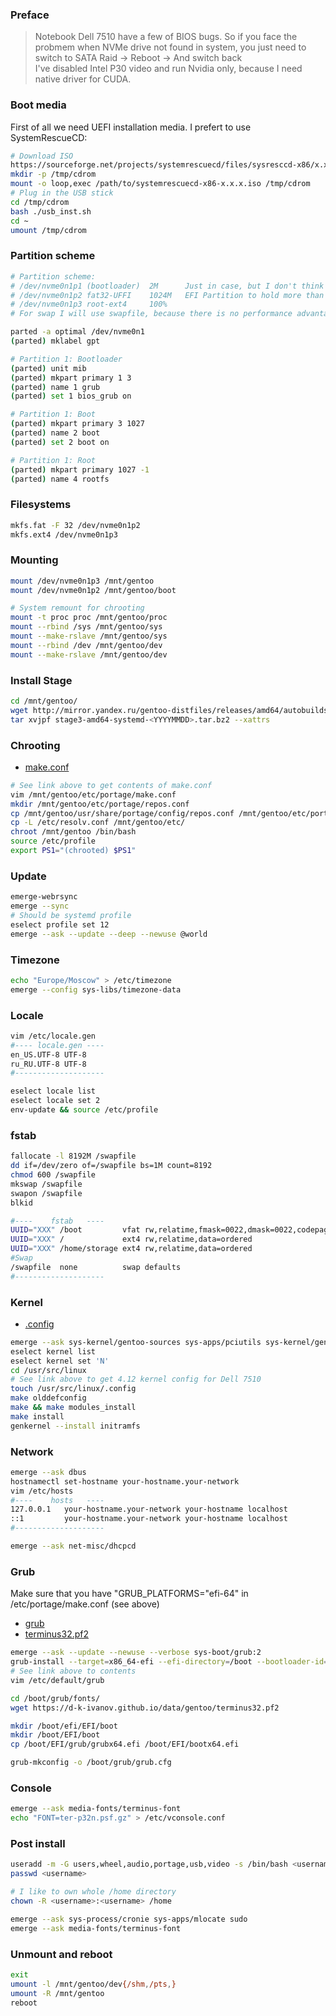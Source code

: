 ### Preface

> Notebook Dell 7510 have a few of BIOS bugs. So if you face the probmem when NVMe drive not found in system, you just need to switch to SATA Raid -> Reboot -> And switch back <br>
> I've disabled Intel P30 video and run Nvidia only, because I need native driver for CUDA. 

### Boot media

First of all we need UEFI installation media. I prefert to use SystemRescueCD:
```bash
# Download ISO 
https://sourceforge.net/projects/systemrescuecd/files/sysresccd-x86/x.x.x/systemrescuecd-x86-x.x.x.iso/download
mkdir -p /tmp/cdrom
mount -o loop,exec /path/to/systemrescuecd-x86-x.x.x.iso /tmp/cdrom
# Plug in the USB stick
cd /tmp/cdrom
bash ./usb_inst.sh
cd ~
umount /tmp/cdrom
```

### Partition scheme

```bash
# Partition scheme:
# /dev/nvme0n1p1 (bootloader)  2M      Just in case, but I don't think it's really needed on modern EFI systems.
# /dev/nvme0n1p2 fat32-UFFI    1024M   EFI Partition to hold more than one kernel. Yes I know that Handbook recommends 128M.
# /dev/nvme0n1p3 root-ext4     100% 
# For swap I will use swapfile, because there is no performance advantage to either a contiguous swap file or a partition, both are treated the same way.

parted -a optimal /dev/nvme0n1
(parted) mklabel gpt

# Partition 1: Bootloader
(parted) unit mib
(parted) mkpart primary 1 3
(parted) name 1 grub 
(parted) set 1 bios_grub on

# Partition 1: Boot
(parted) mkpart primary 3 1027
(parted) name 2 boot
(parted) set 2 boot on

# Partition 1: Root
(parted) mkpart primary 1027 -1
(parted) name 4 rootfs
```

### Filesystems

```bash
mkfs.fat -F 32 /dev/nvme0n1p2
mkfs.ext4 /dev/nvme0n1p3
```

### Mounting

```bash
mount /dev/nvme0n1p3 /mnt/gentoo
mount /dev/nvme0n1p2 /mnt/gentoo/boot

# System remount for chrooting
mount -t proc proc /mnt/gentoo/proc
mount --rbind /sys /mnt/gentoo/sys
mount --make-rslave /mnt/gentoo/sys
mount --rbind /dev /mnt/gentoo/dev
mount --make-rslave /mnt/gentoo/dev
```

### Install Stage

```bash
cd /mnt/gentoo/
wget http://mirror.yandex.ru/gentoo-distfiles/releases/amd64/autobuilds/current-stage3-amd64-systemd/stage3-amd64-systemd-<YYYYMMDD>.tar.bz2
tar xvjpf stage3-amd64-systemd-<YYYYMMDD>.tar.bz2 --xattrs
```

### Chrooting

- [make.conf](/data/gentoo/make.conf.txt)

```bash
# See link above to get contents of make.conf
vim /mnt/gentoo/etc/portage/make.conf
mkdir /mnt/gentoo/etc/portage/repos.conf
cp /mnt/gentoo/usr/share/portage/config/repos.conf /mnt/gentoo/etc/portage/repos.conf/gentoo.conf
cp -L /etc/resolv.conf /mnt/gentoo/etc/
chroot /mnt/gentoo /bin/bash 
source /etc/profile
export PS1="(chrooted) $PS1"
```

### Update

```bash
emerge-webrsync
emerge --sync
# Should be systemd profile
eselect profile set 12
emerge --ask --update --deep --newuse @world
```

### Timezone

```bash
echo "Europe/Moscow" > /etc/timezone
emerge --config sys-libs/timezone-data
```

### Locale

```bash
vim /etc/locale.gen
#---- locale.gen ----
en_US.UTF-8 UTF-8
ru_RU.UTF-8 UTF-8
#--------------------

eselect locale list
eselect locale set 2
env-update && source /etc/profile
```

### fstab

```bash
fallocate -l 8192M /swapfile
dd if=/dev/zero of=/swapfile bs=1M count=8192
chmod 600 /swapfile
mkswap /swapfile
swapon /swapfile
blkid

#----    fstab   ----
UUID="XXX" /boot         vfat rw,relatime,fmask=0022,dmask=0022,codepage=437,iocharset=iso8859-1,shortname=mixed,errors=remount-ro 0 2
UUID="XXX" /             ext4 rw,relatime,data=ordered                                                                             0 1
UUID="XXX" /home/storage ext4 rw,relatime,data=ordered                                                                             1 1
#Swap
/swapfile  none          swap defaults                                                                                             0 0
#--------------------
```

### Kernel

- [.config](https://d-k-ivanov.github.io/data/gentoo/config-4.12.txt)

```bash
emerge --ask sys-kernel/gentoo-sources sys-apps/pciutils sys-kernel/genkernel-next
eselect kernel list
eselect kernel set 'N'
cd /usr/src/linux
# See link above to get 4.12 kernel config for Dell 7510
touch /usr/src/linux/.config
make olddefconfig
make && make modules_install
make install
genkernel --install initramfs
```

### Network

```bash
emerge --ask dbus
hostnamectl set-hostname your-hostname.your-network
vim /etc/hosts
#----    hosts   ----
127.0.0.1   your-hostname.your-network your-hostname localhost
::1         your-hostname.your-network your-hostname localhost
#--------------------

emerge --ask net-misc/dhcpcd
```

### Grub

Make sure that you have "GRUB_PLATFORMS="efi-64" in /etc/portage/make.conf (see above)
- [grub](https://d-k-ivanov.github.io/data/gentoo/grub.txt)
- [terminus32.pf2](https://d-k-ivanov.github.io/data/gentoo/terminus32.pf2)

```bash
emerge --ask --update --newuse --verbose sys-boot/grub:2
grub-install --target=x86_64-efi --efi-directory=/boot --bootloader-id=grub
# See link above to contents
vim /etc/default/grub

cd /boot/grub/fonts/
wget https://d-k-ivanov.github.io/data/gentoo/terminus32.pf2

mkdir /boot/efi/EFI/boot
mkdir /boot/EFI/boot
cp /boot/EFI/grub/grubx64.efi /boot/EFI/bootx64.efi

grub-mkconfig -o /boot/grub/grub.cfg
```

### Console

```bash
emerge --ask media-fonts/terminus-font
echo "FONT=ter-p32n.psf.gz" > /etc/vconsole.conf
```

### Post install

```bash
useradd -m -G users,wheel,audio,portage,usb,video -s /bin/bash <username>
passwd <username>

# I like to own whole /home directory
chown -R <username>:<username> /home

emerge --ask sys-process/cronie sys-apps/mlocate sudo
emerge --ask media-fonts/terminus-font
```

### Unmount and reboot

```bash
exit
umount -l /mnt/gentoo/dev{/shm,/pts,}
umount -R /mnt/gentoo
reboot
```
